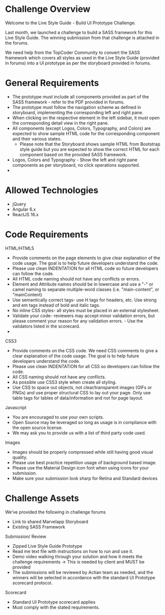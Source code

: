 # Challenge Overview
Welcome to the Live Style Guide - Build UI Prototype Challenge.

Last month, we launched a challenge to build a SASS framework for this Live Style Guide. The winning submission from that challenge is attached in the forums.

We need help from the TopCoder Community to convert the SASS framework which covers all styles as used in the Live Style Guide (provided in forums) into a UI prototype as per the storyboard provided in forums.

# General Requirements

- The prototype must include all components provided as part of the SASS framework - refer to the PDF provided in forums. 
- The prototype must follow the navigation scheme as defined in storyboard, implementing the corresponding left and right pane.
- When clicking on the respective element in the left sidebar, it must open the corresponding detail view in the right pane.
- All components (except Logos, Colors, Typography, and Colors) are expected to show sample HTML code for the corresponding component and their various states.
  - Please note that the Storyboard shows sample HTML from Bootstrap style guide but you are expected to show the correct HTML for each component based on the provided SASS framework.
- Logos, Colors and Typography - Show the left and right pane components as per storyboard, no click operations supported.
- 
# Allowed Technologies

- jQuery
- Angular 6.x
- ReactJS 16.x


# Code Requirements

 HTML/HTML5

- Provide comments on the page elements to give clear explanation of the code usage. The goal is to help future developers understand the code.
- Please use clean INDENTATION for all HTML code so future developers can follow the code.
- All HTML code naming should not have any conflicts or errors.
- Element and Attribute names should be in lowercase and use a "-" or camel naming to separate multiple-word classes (i.e. "main-content", or "mainContent)
- Use semantically correct tags- use H tags for headers, etc. Use strong and em tags instead of bold and italic tags.
- No inline CSS styles- all styles must be placed in an external stylesheet.
- Validate your code- reviewers may accept minor validation errors, but please comment your reason for any validation errors. - Use the validators listed in the scorecard.
- 
CSS3

- Provide comments on the CSS code. We need CSS comments to give a clear explanation of the code usage. The goal is to help future developers understand the code.
- Please use clean INDENTATION for all CSS so developers can follow the code.
- All CSS naming should not have any conflicts.
- As possible use CSS3 style when create all styling.
- Use CSS to space out objects, not clear/transparent images (GIFs or PNGs) and use proper structural CSS to lay out your page. Only use table tags for tables of data/information and not for page layout.

Javascript

- You are encouraged to use your own scripts.
- Open Source may be leveraged so long as usage is in compliance with the open source license.
- We may ask you to provide us with a list of third party code used.

Images

- Images should be properly compressed while still having good visual quality.
- Please use best practice repetition usage of background based image.
- Please use the Material Design icon font when using icons for your submission.
- Make sure your submission look sharp for Retina and Standard devices

# Challenge Assets

We’ve provided the following in challenge forums

- Link to shared Marvelapp Storyboard
- Existing SASS Framework
 

Submission/ Review

- Zipped Live Style Guide Prototype
- Read me text file with instructions on how to run and use it.
- Demo video walking through your solution and how it meets the challenge requirements -> This is needed by client and MUST be provided
- The submissions will be reviewed by Actian team as needed, and the winners will be selected in accordance with the standard UI Prototype scorecard protocol.

Scorecard

- Standard UI Prototype scorecard applies
- Must comply with the stated requirements.